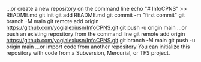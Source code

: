 …or create a new repository on the command line
echo "# InfoCPNS" >> README.md
git init
git add README.md
git commit -m "first commit"
git branch -M main
git remote add origin https://github.com/yogialexiusn/InfoCPNS.git
git push -u origin main
…or push an existing repository from the command line
git remote add origin https://github.com/yogialexiusn/InfoCPNS.git
git branch -M main
git push -u origin main
…or import code from another repository
You can initialize this repository with code from a Subversion, Mercurial, or TFS project.
